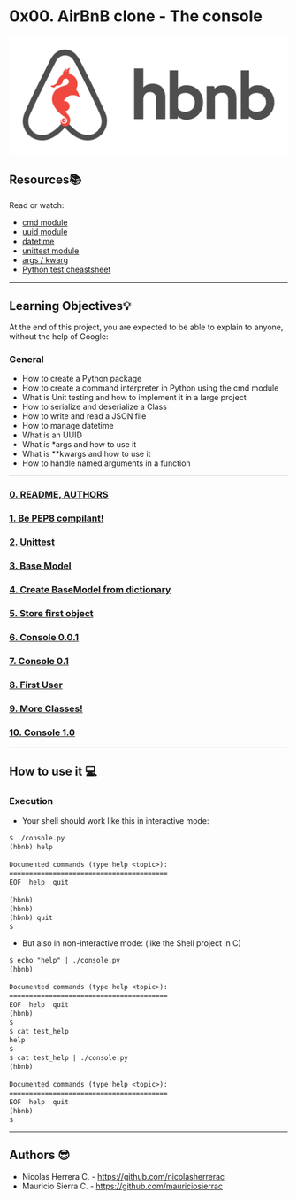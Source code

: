 # 0x00. AirBnB clone - The console

![Hbnb](https://github.com/mauriciosierrac/AirBnB_clone/blob/master/assets/airbnb.png)


## Resources:books:

Read or watch:
* [cmd module](https://docs.python.org/3.4/library/cmd.html)
* [uuid module](https://docs.python.org/3.4/library/uuid.html)
* [datetime](https://docs.python.org/3.4/library/datetime.html)
* [unittest module](https://docs.python.org/3.4/library/unittest.html#module-unittest)
* [args / kwarg](https://yasoob.me/2013/08/04/args-and-kwargs-in-python-explained/)
* [Python test cheastsheet](https://www.pythonsheets.com/notes/python-tests.html)



---
## Learning Objectives:bulb:
At the end of this project, you are expected to be able to explain to anyone, without the help of Google:

### General

* How to create a Python package
* How to create a command interpreter in Python using the cmd module
* What is Unit testing and how to implement it in a large project
* How to serialize and deserialize a Class
* How to write and read a JSON file
* How to manage datetime
* What is an UUID
* What is *args and how to use it
* What is **kwargs and how to use it
* How to handle named arguments in a function

---

### [0. README, AUTHORS ](./README.md)
### [1. Be PEP8 compilant! ](./)
### [2. Unittest ](./)
### [3. Base Model ](./)
### [4. Create BaseModel from dictionary ](./)
### [5. Store first object ](./)
### [6. Console 0.0.1 ](./)
### [7. Console 0.1 ](./)
### [8. First User ](./)
### [9. More Classes! ](./)
### [10. Console 1.0 ](./)


---

## How to use it :computer:

### Execution

* Your shell should work like this in interactive mode:

```
$ ./console.py
(hbnb) help

Documented commands (type help <topic>):
========================================
EOF  help  quit

(hbnb) 
(hbnb) 
(hbnb) quit
$

```

* But also in non-interactive mode: (like the Shell project in C)

```
$ echo "help" | ./console.py
(hbnb)

Documented commands (type help <topic>):
========================================
EOF  help  quit
(hbnb) 
$
$ cat test_help
help
$
$ cat test_help | ./console.py
(hbnb)

Documented commands (type help <topic>):
========================================
EOF  help  quit
(hbnb) 
$

```


---
## Authors :sunglasses:

- Nicolas Herrera C. - https://github.com/nicolasherrerac
- Mauricio Sierra C. - https://github.com/mauriciosierrac
